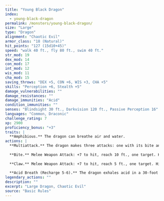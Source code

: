 ```yaml
---
title: "Young Black Dragon"
index:
  - young-black-dragon
permalink: /monsters/young-black-dragon/
size: "Large"
type: "Dragon"
alignment: "Chaotic Evil"
armor_class: "18 (Natural)"
hit_points: "127 (15d10+45)"
speed: "walk 40 ft., fly 80 ft., swim 40 ft."
str_mod: 19
dex_mod: 14
con_mod: 17
int_mod: 12
wis_mod: 11
cha_mod: 15
saving_throws: "DEX +5, CON +6, WIS +3, CHA +5"
skills: "Perception +6, Stealth +5"
damage_vulnerabilities: ""
damage_resistances: ""
damage_immunities: "Acid"
condition_immunities: ""
senses: "Blindsight 30 ft., Darkvision 120 ft., Passive Perception 16"
languages: "Common, Draconic"
challenge_rating: 7
xp: 2900
proficiency_bonus: "+3"
traits: |
  **Amphibious.** The dragon can breathe air and water.
actions: |
  **Multiattack.** The dragon makes three attacks: one with its bite and two with its claws.
  
  **Bite.** Melee Weapon Attack: +7 to hit, reach 10 ft., one target. Hit: 15 (2d10 + 4) piercing damage plus 4 (1d8) acid damage.
  
  **Claw.** Melee Weapon Attack: +7 to hit, reach 5 ft., one target. Hit: 11 (2d6 + 4) slashing damage.
  
  **Acid Breath (Recharge 5-6).** The dragon exhales acid in a 30-foot line that is 5 feet wide. Each creature in that line must make a DC 14 Dexterity saving throw, taking 49 (11d8) acid damage on a failed save, or half as much damage on a successful one.  
legendary_actions: ""
description: ""
excerpt: "Large Dragon, Chaotic Evil"
source: "Basic Rules"
---
```

